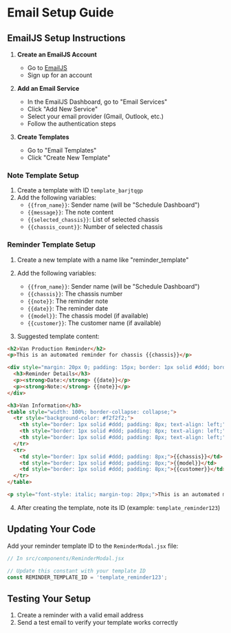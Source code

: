 # Email Setup Guide

## EmailJS Setup Instructions

1. **Create an EmailJS Account**
   - Go to [EmailJS](https://www.emailjs.com/)
   - Sign up for an account

2. **Add an Email Service**
   - In the EmailJS Dashboard, go to "Email Services"
   - Click "Add New Service"
   - Select your email provider (Gmail, Outlook, etc.)
   - Follow the authentication steps

3. **Create Templates**
   - Go to "Email Templates"
   - Click "Create New Template"

### Note Template Setup
1. Create a template with ID `template_barjtqgp`
2. Add the following variables:
   - `{{from_name}}`: Sender name (will be "Schedule Dashboard")
   - `{{message}}`: The note content
   - `{{selected_chassis}}`: List of selected chassis
   - `{{chassis_count}}`: Number of selected chassis

### Reminder Template Setup
1. Create a new template with a name like "reminder_template"
2. Add the following variables:
   - `{{from_name}}`: Sender name (will be "Schedule Dashboard")
   - `{{chassis}}`: The chassis number
   - `{{note}}`: The reminder note
   - `{{date}}`: The reminder date
   - `{{model}}`: The chassis model (if available)
   - `{{customer}}`: The customer name (if available)

3. Suggested template content:
```html
<h2>Van Production Reminder</h2>
<p>This is an automated reminder for chassis {{chassis}}</p>

<div style="margin: 20px 0; padding: 15px; border: 1px solid #ddd; border-radius: 5px;">
  <h3>Reminder Details</h3>
  <p><strong>Date:</strong> {{date}}</p>
  <p><strong>Note:</strong> {{note}}</p>
</div>

<h3>Van Information</h3>
<table style="width: 100%; border-collapse: collapse;">
  <tr style="background-color: #f2f2f2;">
    <th style="border: 1px solid #ddd; padding: 8px; text-align: left;">Chassis</th>
    <th style="border: 1px solid #ddd; padding: 8px; text-align: left;">Model</th>
    <th style="border: 1px solid #ddd; padding: 8px; text-align: left;">Customer</th>
  </tr>
  <tr>
    <td style="border: 1px solid #ddd; padding: 8px;">{{chassis}}</td>
    <td style="border: 1px solid #ddd; padding: 8px;">{{model}}</td>
    <td style="border: 1px solid #ddd; padding: 8px;">{{customer}}</td>
  </tr>
</table>

<p style="font-style: italic; margin-top: 20px;">This is an automated message from the Schedule Dashboard.</p>
```

4. After creating the template, note its ID (example: `template_reminder123`)

## Updating Your Code

Add your reminder template ID to the `ReminderModal.jsx` file:

```javascript
// In src/components/ReminderModal.jsx

// Update this constant with your template ID
const REMINDER_TEMPLATE_ID = 'template_reminder123';
```

## Testing Your Setup

1. Create a reminder with a valid email address
2. Send a test email to verify your template works correctly